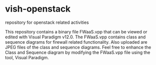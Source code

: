 # vish-openstack
repository for openstack related activities

This repository contains a binary file FWaaS.vpp that can be viewed or edited with Visual Paradigm v12.0.
The FWaaS.vpp contains class and sequence diagrams for firewall related functionality.
Also uploaded are JPEG files of the class and sequence diagrams.
Feel free to enhance the Class and Sequence diagram by modifying the FWaaS.vpp file using the tool, Visual Paradigm.
